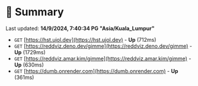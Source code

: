 # 📖 Summary
Last updated: **14/9/2024, 7:40:34 PG "Asia/Kuala_Lumpur"**

- `GET` [https://hst.ujol.dev](https://hst.ujol.dev) - **Up** (712ms)
- `GET` [https://reddviz.deno.dev/gimme](https://reddviz.deno.dev/gimme) - **Up** (1729ms)
- `GET` [https://reddviz.amar.kim/gimme](https://reddviz.amar.kim/gimme) - **Up** (630ms)
- `GET` [https://dumb.onrender.com](https://dumb.onrender.com) - **Up** (361ms)
